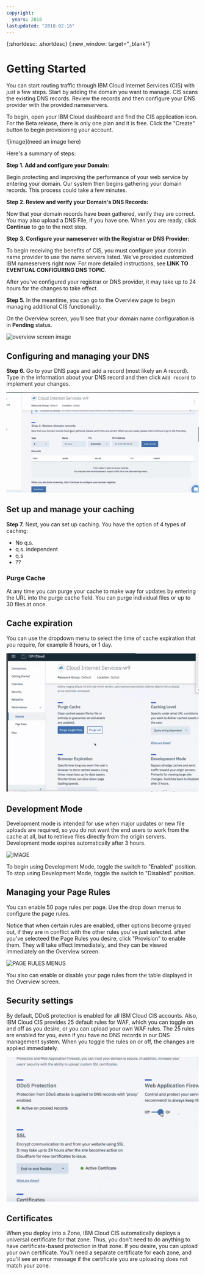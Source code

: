 ```yaml
---
copyright:
  years: 2018
lastupdated: "2018-02-16"
---
```


{:shortdesc: .shortdesc}
{:new_window: target="_blank"}

# Getting Started

You can start routing traffic through IBM Cloud Internet Services (CIS) with just a few steps. Start by adding the domain you want to manage. CIS scans the existing DNS records. Review the records and then configure your DNS provider with the provided nameservers.

To begin, open your IBM Cloud dashboard and find the CIS application icon. For the Beta release, there is only one plan and it is free. Click the "Create" button to begin provisioning your account.

![image](need an image here)

Here's a summary of steps:

**Step 1. Add and configure your Domain:**

Begin protecting and improving the performance of your web service by entering your domain. Our system then begins gathering your domain records. This process could take a few minutes.

**Step 2. Review and verify your Domain's DNS Records:**

Now that your domain records have been gathered, verify they are correct. You may also upload a DNS File, if you have one. When you are ready, click **Continue** to go to the next step.

**Step 3. Configure your nameserver with the Registrar or DNS Provider:** 

To begin receiving the benefits of CIS, you must configure your domain name provider to use the name servers listed. We've provided customized IBM nameservers right now. For more detailed instructions, see **LINK TO EVENTUAL CONFIGURING DNS TOPIC**. 

After you've configured your registrar or DNS provider, it may take up to 24 hours for the changes to take effect. 

**Step 5.** In the meantime, you can go to the Overview page to begin managing additional CIS functionality.

On the Overview screen, you'll see that your domain name configuration is in **Pending** status.

![overview screen image](overview-screen-showing-domain.png)

## Configuring and managing your DNS

**Step 6.** Go to your DNS page and add a record (most likely an A record). Type in the information about your DNS record and then click `Add record` to implement your changes.

![add-DNS](images/add-domain-records-screen.png)

## Set up and manage your caching

**Step 7.** Next, you can set up caching. You have the option of 4 types of caching: 

 * No q.s.
 * q.s. independent
 * q.s
 * ??
 
 ### Purge Cache
 
At any time you can purge your cache to make way for updates by entering the URL into the purge cache field. You can purge individual files or up to 30 files at once.
 
 ## Cache expiration
 
You can use the dropdown menu to select the time of cache expiration that you require, for example 8 hours, or 1 day.

![caching image](images/caching-screen.png)
 
 ## Development Mode
 
Development mode is intended for use when major updates or new file uploads are required, so you do not want the end users to work from the cache at all, but to retrieve files directly from the origin servers. Development mode expires automatically after 3 hours.

![IMAGE](development-mode-toggle.png)

To begin using Development Mode, toggle the switch to "Enabled" position. To stop using Development Mode, toggle the switch to "Disabled" position.

## Managing your Page Rules
 
You can enable 50 page rules per page. Use the drop down menus to configure the page rules. 

Notice that when certain rules are enabled, other options become grayed out, if they are in conflict with the other rules you've just selected. after you've selecteed the Page Rules you desire, click "Provision" to enable them. They will take effect immediately, and they can be viewed immediately on the Overview screen.
 
 ![PAGE RULES MENUS](images/page-rules-dropdown-settings.png)
 
 You also can enable or disable your page rules from the table displayed in the Overview screen.
 
 ## Security settings
 
By default, DDoS protection is enabled for all IBM Cloud CIS accounts. Also, IBM Cloud CIS provides 25 default rules for WAF, which you can toggle on and off as you desire, or you can upload your own WAF rules. The 25 rules are enabled for you, even if you have no DNS records in our DNS management system. When you toggle the rules on or off, the changes are applied immediately.

![IMAGE](images/ddos-waf-ssl-screen.png)

## Certificates

When you deploy into a Zone, IBM Cloud CIS automatically deploys a universal certificate for that zone. Thus, you don't need to do anything to have certificate-based protection in that zone. If you desire, you can upload your own certificate. You'll need a separate certificate for each zone, and you'll see an error message if the certificate you are uploading does not match your zone.
 
 
